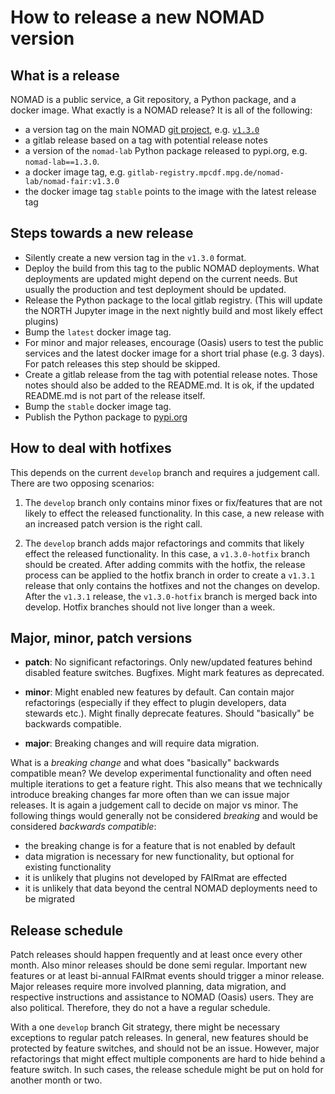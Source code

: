 # How to release a new NOMAD version

## What is a release

NOMAD is a public service, a Git repository, a Python package, and a docker image.
What exactly is a NOMAD release? It is all of the following:

- a version tag on the main NOMAD [git project](https://gitlab.mpcdf.mpg.de/nomad-lab/nomad-FAIR),
e.g. [`v1.3.0`](https://gitlab.mpcdf.mpg.de/nomad-lab/nomad-FAIR/-/tags/v1.3.0)
- a gitlab release based on a tag with potential release notes
- a version of the `nomad-lab` Python package released to pypi.org, e.g. `nomad-lab==1.3.0`.
- a docker image tag, e.g. `gitlab-registry.mpcdf.mpg.de/nomad-lab/nomad-fair:v1.3.0`
- the docker image tag `stable` points to the image with the latest release tag

## Steps towards a new release

- Silently create a new version tag in the `v1.3.0` format.
- Deploy the build from this tag to the public NOMAD deployments.
What deployments are updated might depend on the current needs. But usually
the production and test deployment should be updated.
- Release the Python package to the local gitlab registry. (This will update the
NORTH Jupyter image in the next nightly build and most likely effect plugins)
- Bump the `latest` docker image tag.
- For minor and major releases, encourage (Oasis) users to test the public services and the latest docker image for a short trial phase (e.g. 3 days). For patch releases this step should be
skipped.
- Create a gitlab release from the tag with potential release notes. Those notes
should also be added to the README.md. It is ok, if the updated README.md is not part of the
release itself.
- Bump the `stable` docker image tag.
- Publish the Python package to [pypi.org](https://pypi.org/)

## How to deal with hotfixes

This depends on the current `develop` branch and requires a judgement call. There are
two opposing scenarios:

1. The `develop` branch only contains minor fixes or fix/features that are not likely to effect
the released functionality. In this case, a new release with an increased patch version
is the right call.

2. The `develop` branch adds major refactorings and commits that likely effect the
released functionality. In this case, a `v1.3.0-hotfix` branch should be created.
After adding commits with the hotfix, the release process can be applied to the
hotfix branch in order to create a `v1.3.1` release that only contains the hotfixes and
not the changes on develop. After the `v1.3.1` release, the `v1.3.0-hotfix` branch is merged
back into develop. Hotfix branches should not live longer than a week.

## Major, minor, patch versions

- **patch**: No significant refactorings. Only new/updated features behind disabled feature switches.
Bugfixes. Might mark features as deprecated.

- **minor**: Might enabled new features by default. Can contain major refactorings (especially if they effect to plugin developers, data stewards etc.). Might finally deprecate features.
Should "basically" be backwards compatible.

- **major**: Breaking changes and will require data migration.

What is a *breaking change* and what does "basically" backwards compatible mean?
We develop experimental functionality and often need multiple iterations
to get a feature right. This also means that we technically introduce breaking changes
far more often than we can issue major releases. It is again a judgement call to decide on
major vs minor. The following things would generally not be considered *breaking* and would be considered *backwards compatible*:

- the breaking change is for a feature that is not enabled by default
- data migration is necessary for new functionality, but optional for existing functionality
- it is unlikely that plugins not developed by FAIRmat are effected
- it is unlikely that data beyond the central NOMAD deployments need to be migrated

## Release schedule

Patch releases should happen frequently and at least once every other month. Also
minor releases should be done semi regular. Important new features or at least
bi-annual FAIRmat events should trigger a minor release. Major releases require
more involved planning, data migration, and respective instructions and assistance to
NOMAD (Oasis) users. They are also political. Therefore, they do not a have a regular
schedule.

With a one `develop` branch Git strategy, there might be necessary exceptions to
regular patch releases. In general, new features should be protected by feature switches,
and should not be an issue. However, major refactorings that might effect multiple components are hard to hide behind a feature switch. In such cases, the release schedule might be
put on hold for another month or two.
